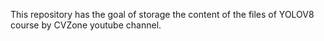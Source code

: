 This repository has the goal of storage the content of the files of YOLOV8 course by CVZone youtube channel.
